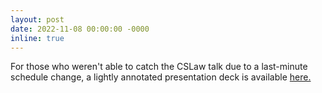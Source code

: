 ```yaml
---
layout: post
date: 2022-11-08 00:00:00 -0000
inline: true
---
```

For those who weren't able to catch the CSLaw talk due to a last-minute schedule change, a lightly annotated presentation deck is available [here.](https://johannagunawan.com/assets/pdf/gunawan-2022-cslawdeck.pptx) 


